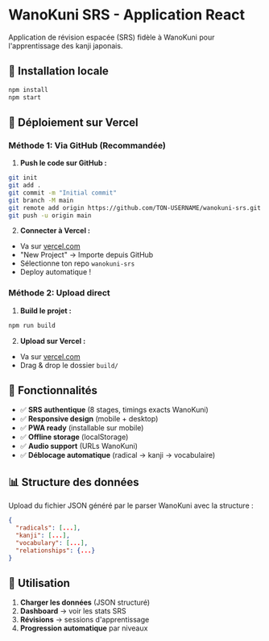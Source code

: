 # WanoKuni SRS - Application React

Application de révision espacée (SRS) fidèle à WanoKuni pour l'apprentissage des kanji japonais.

## 🚀 Installation locale

```bash
npm install
npm start
```

## 📱 Déploiement sur Vercel

### Méthode 1: Via GitHub (Recommandée)

1. **Push le code sur GitHub :**
```bash
git init
git add .
git commit -m "Initial commit"
git branch -M main
git remote add origin https://github.com/TON-USERNAME/wanokuni-srs.git
git push -u origin main
```

2. **Connecter à Vercel :**
- Va sur [vercel.com](https://vercel.com)
- "New Project" → Importe depuis GitHub
- Sélectionne ton repo `wanokuni-srs`
- Deploy automatique !

### Méthode 2: Upload direct

1. **Build le projet :**
```bash
npm run build
```

2. **Upload sur Vercel :**
- Va sur [vercel.com](https://vercel.com)
- Drag & drop le dossier `build/`

## 📱 Fonctionnalités

- ✅ **SRS authentique** (8 stages, timings exacts WanoKuni)
- ✅ **Responsive design** (mobile + desktop)
- ✅ **PWA ready** (installable sur mobile)
- ✅ **Offline storage** (localStorage)
- ✅ **Audio support** (URLs WanoKuni)
- ✅ **Déblocage automatique** (radical → kanji → vocabulaire)

## 📊 Structure des données

Upload du fichier JSON généré par le parser WanoKuni avec la structure :
```json
{
  "radicals": [...],
  "kanji": [...], 
  "vocabulary": [...],
  "relationships": {...}
}
```

## 🎯 Utilisation

1. **Charger les données** (JSON structuré)
2. **Dashboard** → voir les stats SRS
3. **Révisions** → sessions d'apprentissage
4. **Progression automatique** par niveaux
